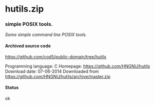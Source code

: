 # hutils.zip #

### simple POSIX tools. ###

*Some simple command line POSIX tools.*

#### Archived source code ####
https://github.com/cod5/public-domain/tree/hutils

Programming language: C
Homepage: https://github.com/HNGNU/hutils
Download date: 07-06-2014
Downloaded from https://github.com/HNGNU/hutils/archive/master.zip

#### Status ####
ok

